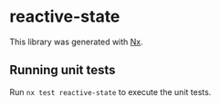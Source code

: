 # reactive-state

This library was generated with [Nx](https://nx.dev).

## Running unit tests

Run `nx test reactive-state` to execute the unit tests.
